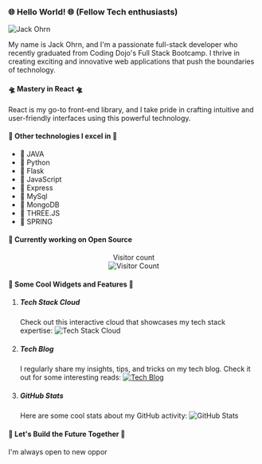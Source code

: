 ### 🌐 Hello World! 🌐 (Fellow Tech enthusiasts)

![Jack Ohrn](https://github.com/ohxrn.png)

My name is Jack Ohrn, and I'm a passionate full-stack developer who recently graduated from Coding Dojo's Full Stack Bootcamp. I thrive in creating exciting and innovative web applications that push the boundaries of technology.

#### 🛸 Mastery in React 🛸
React is my go-to front-end library, and I take pride in crafting intuitive and user-friendly interfaces using this powerful technology.

#### 📡 Other technologies I excel in 📡
<ul>
    <li>👾 JAVA</li>
    <li>👾 Python</li>
    <li>👾 Flask</li>
    <li>👾 JavaScript</li>
    <li>👾 Express</li>
    <li>👾 MySql</li>
    <li>👾 MongoDB</li>
    <li>👾 THREE.JS</li>
    <li>👾 SPRING</li>
</ul>

#### 📲 Currently working on Open Source

<p align="center"> 
  Visitor count<br>
  <img src="https://profile-counter.glitch.me/ohxrn/count.svg" alt="Visitor Count" />
</p>

#### 🔧 Some Cool Widgets and Features 🔧

1. ##### Tech Stack Cloud
   Check out this interactive cloud that showcases my tech stack expertise:
   ![Tech Stack Cloud](https://img.shields.io/badge/Tech%20Stack-React%20%7C%20Flask%20%7C%20Python%20%7C%20JavaScript%20%7C%20Java%20%7C%20MongoDB%20%7C%20MySql%20%7C%20Express%20%7C%20THREE.JS%20%7C%20Spring-blueviolet)


2. ##### Tech Blog
   I regularly share my insights, tips, and tricks on my tech blog. Check it out for some interesting reads:
   [![Tech Blog](https://img.shields.io/badge/Tech%20Blog-Read%20Now-blue)](https://medium.com/@ohxrn)

3. ##### GitHub Stats
   Here are some cool stats about my GitHub activity:
   ![GitHub Stats](https://github-readme-stats.vercel.app/api?username=ohxrn&show_icons=true&count_private=true&hide=prs&theme=dark)



#### 🚀 Let's Build the Future Together 🚀
I'm always open to new oppor
